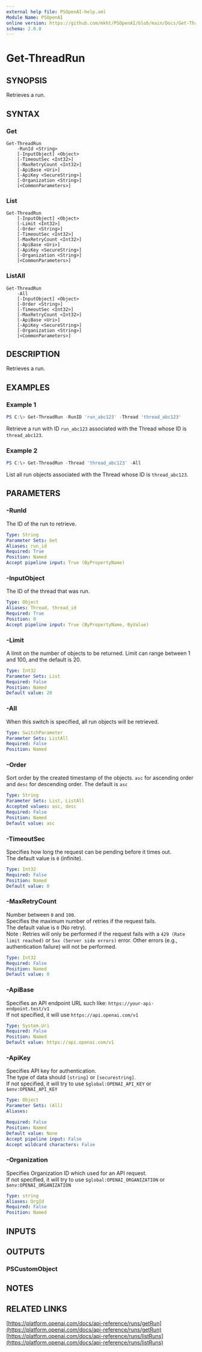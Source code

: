 ```yaml
---
external help file: PSOpenAI-help.xml
Module Name: PSOpenAI
online version: https://github.com/mkht/PSOpenAI/blob/main/Docs/Get-ThreadRun.md
schema: 2.0.0
---
```


# Get-ThreadRun

## SYNOPSIS
Retrieves a run.

## SYNTAX

### Get
```
Get-ThreadRun
    -RunId <String>
    [-InputObject] <Object>
    [-TimeoutSec <Int32>]
    [-MaxRetryCount <Int32>]
    [-ApiBase <Uri>]
    [-ApiKey <SecureString>]
    [-Organization <String>]
    [<CommonParameters>]
```

### List
```
Get-ThreadRun
    [-InputObject] <Object>
    [-Limit <Int32>]
    [-Order <String>]
    [-TimeoutSec <Int32>]
    [-MaxRetryCount <Int32>]
    [-ApiBase <Uri>]
    [-ApiKey <SecureString>]
    [-Organization <String>]
    [<CommonParameters>]
```

### ListAll
```
Get-ThreadRun
    -All
    [-InputObject] <Object>
    [-Order <String>]
    [-TimeoutSec <Int32>]
    [-MaxRetryCount <Int32>]
    [-ApiBase <Uri>]
    [-ApiKey <SecureString>]
    [-Organization <String>]
    [<CommonParameters>]
```

## DESCRIPTION
Retrieves a run.

## EXAMPLES

### Example 1
```powershell
PS C:\> Get-ThreadRun -RunID 'run_abc123' -Thread 'thread_abc123'
```

Retrieve a run with ID `run_abc123` associated with the Thread whose ID is `thread_abc123`.

### Example 2
```powershell
PS C:\> Get-ThreadRun -Thread 'thread_abc123' -All
```

List all run objects associated with the Thread whose ID is `thread_abc123`.


## PARAMETERS

### -RunId
The ID of the run to retrieve.

```yaml
Type: String
Parameter Sets: Get
Aliases: run_id
Required: True
Position: Named
Accept pipeline input: True (ByPropertyName)
```

### -InputObject
The ID of the thread that was run.

```yaml
Type: Object
Aliases: Thread, thread_id
Required: True
Position: 0
Accept pipeline input: True (ByPropertyName, ByValue)
```

### -Limit
A limit on the number of objects to be returned. Limit can range between 1 and 100, and the default is 20.

```yaml
Type: Int32
Parameter Sets: List
Required: False
Position: Named
Default value: 20
```

### -All
When this switch is specified, all run objects will be retrieved.

```yaml
Type: SwitchParameter
Parameter Sets: ListAll
Required: False
Position: Named
```

### -Order
Sort order by the created timestamp of the objects. `asc` for ascending order and `desc` for descending order. The default is `asc`

```yaml
Type: String
Parameter Sets: List, ListAll
Accepted values: asc, desc
Required: False
Position: Named
Default value: asc
```

### -TimeoutSec
Specifies how long the request can be pending before it times out.  
The default value is `0` (infinite).

```yaml
Type: Int32
Required: False
Position: Named
Default value: 0
```

### -MaxRetryCount
Number between `0` and `100`.  
Specifies the maximum number of retries if the request fails.  
The default value is `0` (No retry).  
Note : Retries will only be performed if the request fails with a `429 (Rate limit reached)` or `5xx (Server side errors)` error. Other errors (e.g., authentication failure) will not be performed.  


```yaml
Type: Int32
Required: False
Position: Named
Default value: 0
```

### -ApiBase
Specifies an API endpoint URL such like: `https://your-api-endpoint.test/v1`  
If not specified, it will use `https://api.openai.com/v1`

```yaml
Type: System.Uri
Required: False
Position: Named
Default value: https://api.openai.com/v1
```

### -ApiKey
Specifies API key for authentication.  
The type of data should `[string]` or `[securestring]`.  
If not specified, it will try to use `$global:OPENAI_API_KEY` or `$env:OPENAI_API_KEY`

```yaml
Type: Object
Parameter Sets: (All)
Aliases:

Required: False
Position: Named
Default value: None
Accept pipeline input: False
Accept wildcard characters: False
```

### -Organization
Specifies Organization ID which used for an API request.  
If not specified, it will try to use `$global:OPENAI_ORGANIZATION` or `$env:OPENAI_ORGANIZATION`

```yaml
Type: string
Aliases: OrgId
Required: False
Position: Named
```

## INPUTS

## OUTPUTS

### PSCustomObject

## NOTES

## RELATED LINKS

[https://platform.openai.com/docs/api-reference/runs/getRun](https://platform.openai.com/docs/api-reference/runs/getRun)
[https://platform.openai.com/docs/api-reference/runs/listRuns](https://platform.openai.com/docs/api-reference/runs/listRuns)
